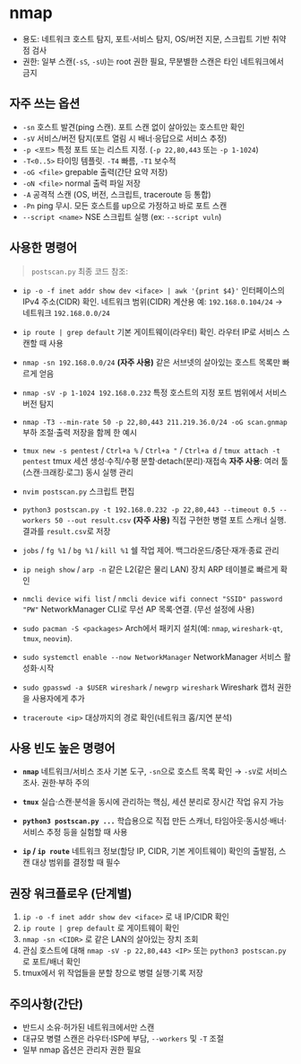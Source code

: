 # nmap 

* 용도: 네트워크 호스트 탐지, 포트·서비스 탐지, OS/버전 지문, 스크립트 기반 취약점 검사
* 권한: 일부 스캔(`-sS`, `-sU`)는 root 권한 필요, 무분별한 스캔은 타인 네트워크에서 금지

## 자주 쓰는 옵션

* `-sn`
  호스트 발견(ping 스캔). 포트 스캔 없이 살아있는 호스트만 확인
* `-sV`
  서비스/버전 탐지(포트 열림 시 배너·응답으로 서비스 추정)
* `-p <포트>`
  특정 포트 또는 리스트 지정. (`-p 22,80,443` 또는 `-p 1-1024`)
* `-T<0..5>`
  타이밍 템플릿. `-T4` 빠름, `-T1` 보수적
* `-oG <file>`
  grepable 출력(간단 요약 저장)
* `-oN <file>`
  normal 출력 파일 저장
* `-A`
  공격적 스캔 (OS, 버전, 스크립트, traceroute 등 통합)
* `-Pn`
  ping 무시. 모든 호스트를 up으로 가정하고 바로 포트 스캔
* `--script <name>`
  NSE 스크립트 실행 (ex: `--script vuln`)

## 사용한 명령어

> `postscan.py` 최종 코드 참조:&#x20;

* `ip -o -f inet addr show dev <iface> | awk '{print $4}'`
  인터페이스의 IPv4 주소(CIDR) 확인. 네트워크 범위(CIDR) 계산용
  예: `192.168.0.104/24` → 네트워크 `192.168.0.0/24`

* `ip route | grep default`
  기본 게이트웨이(라우터) 확인. 라우터 IP로 서비스 스캔할 때 사용

* `nmap -sn 192.168.0.0/24` **(자주 사용)**
  같은 서브넷의 살아있는 호스트 목록만 빠르게 얻음

* `nmap -sV -p 1-1024 192.168.0.232`
  특정 호스트의 지정 포트 범위에서 서비스 버전 탐지

* `nmap -T3 --min-rate 50 -p 22,80,443 211.219.36.0/24 -oG scan.gnmap`
  부하 조절·출력 저장을 함께 한 예시

* `tmux new -s pentest` / `Ctrl+a %` / `Ctrl+a "` / `Ctrl+a d` / `tmux attach -t pentest`
  tmux 세션 생성·수직/수평 분할·detach(분리)·재접속
  **자주 사용**: 여러 툴(스캔·크래킹·로그) 동시 실행 관리

* `nvim postscan.py`
  스크립트 편집

* `python3 postscan.py -t 192.168.0.232 -p 22,80,443 --timeout 0.5 --workers 50 --out result.csv` **(자주 사용)**
  직접 구현한 병렬 포트 스캐너 실행. 결과를 `result.csv`로 저장

* `jobs` / `fg %1` / `bg %1` / `kill %1`
  쉘 작업 제어. 백그라운드/중단·재개·종료 관리

* `ip neigh show` / `arp -n`
  같은 L2(같은 물리 LAN) 장치 ARP 테이블로 빠르게 확인

* `nmcli device wifi list` / `nmcli device wifi connect "SSID" password "PW"`
  NetworkManager CLI로 무선 AP 목록·연결. (무선 설정에 사용)

* `sudo pacman -S <packages>`
  Arch에서 패키지 설치(예: `nmap`, `wireshark-qt`, `tmux`, `neovim`).

* `sudo systemctl enable --now NetworkManager`
  NetworkManager 서비스 활성화·시작

* `sudo gpasswd -a $USER wireshark` / `newgrp wireshark`
  Wireshark 캡처 권한을 사용자에게 추가

* `traceroute <ip>`
  대상까지의 경로 확인(네트워크 홉/지연 분석)

## 사용 빈도 높은 명령어

* **`nmap`**
  네트워크/서비스 조사 기본 도구, `-sn`으로 호스트 목록 확인 → `-sV`로 서비스 조사. 권한·부하 주의

* **`tmux`**
  실습·스캔·분석을 동시에 관리하는 핵심, 세션 분리로 장시간 작업 유지 가능

* **`python3 postscan.py ...`**
  학습용으로 직접 만든 스캐너, 타임아웃·동시성·배너·서비스 추정 등을 실험할 때 사용

* **`ip` / `ip route`**
  네트워크 정보(할당 IP, CIDR, 기본 게이트웨이) 확인의 출발점, 스캔 대상 범위를 결정할 때 필수

## 권장 워크플로우 (단계별)

1. `ip -o -f inet addr show dev <iface>` 로 내 IP/CIDR 확인
2. `ip route | grep default` 로 게이트웨이 확인
3. `nmap -sn <CIDR>` 로 같은 LAN의 살아있는 장치 조회
4. 관심 호스트에 대해 `nmap -sV -p 22,80,443 <IP>` 또는 `python3 postscan.py` 로 포트/배너 확인
5. tmux에서 위 작업들을 분할 창으로 병렬 실행·기록 저장

## 주의사항(간단)

* 반드시 소유·허가된 네트워크에서만 스캔
* 대규모 병렬 스캔은 라우터·ISP에 부담, `--workers` 및 `-T` 조절
* 일부 nmap 옵션은 관리자 권한 필요

